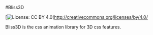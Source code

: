 #Bliss3D

[![License: CC BY 4.0](https://img.shields.io/badge/License-CC%20BY%204.0-lightgrey.svg)(http://creativecommons.org/licenses/by/4.0/

Bliss3D is the css animation library for 3D css features.

